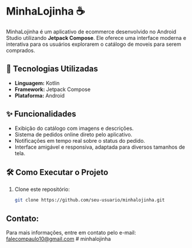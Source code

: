# MinhaLojinha ☕️

MinhaLojinha é um aplicativo de ecommerce desenvolvido no Android Studio utilizando **Jetpack Compose**. Ele oferece uma interface moderna e interativa para os usuários explorarem o catálogo de moveis para serem comprados.

## 🚀 Tecnologias Utilizadas

- **Linguagem:** Kotlin
- **Framework:** Jetpack Compose
- **Plataforma:** Android

## ✨ Funcionalidades

- Exibição do catálogo com imagens e descrições.
- Sistema de pedidos online direto pelo aplicativo.
- Notificações em tempo real sobre o status do pedido.
- Interface amigável e responsiva, adaptada para diversos tamanhos de tela.

## 🛠️ Como Executar o Projeto

1. Clone este repositório:
   ```bash
   git clone https://github.com/seu-usuario/minhalojinha.git

## Contato:
Para mais informações, entre em contato pelo e-mail: falecompaulo10@gmail.com
#   m i n h a l o j i n h a  
 